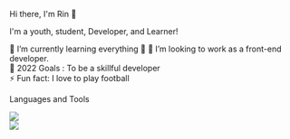 Hi there, I'm Rin 👋


I'm a youth, student, Developer, and Learner!

🌱 I’m currently learning everything 🤣
👯 I’m looking to work as a front-end developer.
<br>
🥅 2022 Goals : To be a skillful developer
<br>
⚡ Fun fact: I love to play football

Languages and Tools
</br>

  <a href="https://skillicons.dev">
    <img src="https://skillicons.dev/icons?i=ps,figma,html,css,sass,bootstrap,js,mysql,git,github,java" />
  </a>

</br>

<img src="https://github-readme-stats.vercel.app/api?username=rinnz7o7&&show_icons=true&title_color=ffffff&icon_color=bb2acf&text_color=daf7dc&bg_color=151515">
